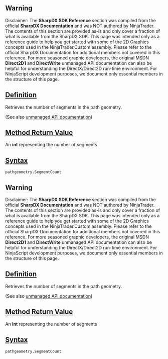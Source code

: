 ## Warning

Disclaimer: The **SharpDX SDK Reference** section was compiled from the official **SharpDX Documentation** and was NOT authored by NinjaTrader. The contents of this section are provided as-is and only cover a fraction of what is available from the SharpDX SDK. This page was intended only as a reference guide to help you get started with some of the 2D Graphics concepts used in the NinjaTrader.Custom assembly. Please refer to the official SharpDX Documentation for additional members not covered in this reference. For more seasoned graphic developers, the original MSDN **Direct2D1** and **DirectWrite** unmanaged API documentation can also be helpful for understanding the DirectX/Direct2D run-time environment. For NinjaScript development purposes, we document only essential members in the structure of this page.

## [Definition](https://developer.ninjatrader.com/docs/desktop/sharpdx_direct2d1_pathgeometry_segmentcount\#definition)

Retrieves the number of segments in the path geometry.

(See also [unmanaged API documentation](http://msdn.microsoft.com/en-us/library/dd371520.aspx))

## [Method Return Value](https://developer.ninjatrader.com/docs/desktop/sharpdx_direct2d1_pathgeometry_segmentcount\#method-return-value)

An **int** representing the number of segments

## [Syntax](https://developer.ninjatrader.com/docs/desktop/sharpdx_direct2d1_pathgeometry_segmentcount\#syntax)

`pathgeometry.SegmentCount`

## Warning

Disclaimer: The **SharpDX SDK Reference** section was compiled from the official **SharpDX Documentation** and was NOT authored by NinjaTrader. The contents of this section are provided as-is and only cover a fraction of what is available from the SharpDX SDK. This page was intended only as a reference guide to help you get started with some of the 2D Graphics concepts used in the NinjaTrader.Custom assembly. Please refer to the official SharpDX Documentation for additional members not covered in this reference. For more seasoned graphic developers, the original MSDN **Direct2D1** and **DirectWrite** unmanaged API documentation can also be helpful for understanding the DirectX/Direct2D run-time environment. For NinjaScript development purposes, we document only essential members in the structure of this page.

## [Definition](https://developer.ninjatrader.com/docs/desktop/sharpdx_direct2d1_pathgeometry_segmentcount\#definition)

Retrieves the number of segments in the path geometry.

(See also [unmanaged API documentation](http://msdn.microsoft.com/en-us/library/dd371520.aspx))

## [Method Return Value](https://developer.ninjatrader.com/docs/desktop/sharpdx_direct2d1_pathgeometry_segmentcount\#method-return-value)

An **int** representing the number of segments

## [Syntax](https://developer.ninjatrader.com/docs/desktop/sharpdx_direct2d1_pathgeometry_segmentcount\#syntax)

`pathgeometry.SegmentCount`